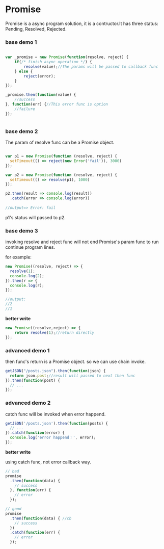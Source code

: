 # Promise

Promise is a async program solution, it is a contructor.It has three status: Pending, Resolved, Rejected.

### base demo 1

```javascript

var _promise = new Promise(function(resolve, reject) {
    if(/* finish async operation */) {
        resolve(value);//The params will be passed to callback func
    } else {
        reject(error);
    }
});

_promise.then(function(value) {
    //success
}, function(err) {//This error func is option
    //failure
});



```

### base demo 2

The param of resolve func can be a Promise object. 


```javascript

var p1 = new Promise(function (resolve, reject) {
  setTimeout(() => reject(new Error('fail')), 3000)
});

var p2 = new Promise(function (resolve, reject) {
  setTimeout(() => resolve(p1), 1000)
});

p2.then(result => console.log(result))
  .catch(error => console.log(error))
  
//output=> Error: fail

```

p1's status will passed to p2. 

### base demo 3

invoking resolve and reject func will not end Promise's param func to run continue program lines.

for example:
```javascript
new Promise((resolve, reject) => {
  resolve(1);
  console.log(2);
}).then(r => {
  console.log(r);
});

//output: 
//2
//1
```

**better write**

```javascript
new Promise((resolve,reject) => {
    return resolve(1);//return directly
});
```

### advanced demo 1

then func's return is a Promise object. so we can use chain invoke.

```javascript
getJSON("/posts.json").then(function(json) {
  return json.post;//result will passed to next then func
}).then(function(post) {
  // ...
});
```

###  advanced demo 2

catch func will be invoked when error happend.

```javascript
getJSON('/posts.json').then(function(posts) {
  // ...
}).catch(function(error) {
  console.log('error happend！', error);
});
```

**better write**

using catch func, not error callback way.

```javascript
// bad
promise
  .then(function(data) {
    // success
  }, function(err) {
    // error
  });

// good
promise
  .then(function(data) { //cb
    // success
  })
  .catch(function(err) {
    // error
  });
```

